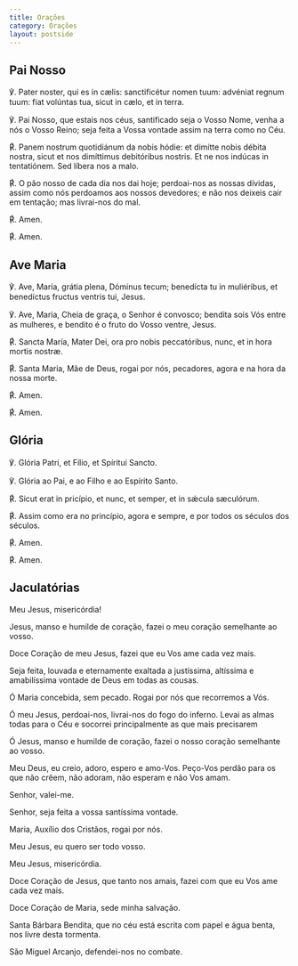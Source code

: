 ```yaml
---
title: Orações 
category: Orações
layout: postside
---
```


## Pai Nosso

<div class="side-by-side not-content">
 
<p>
<span class="text-green-500">℣.</span> Pater noster, qui es in cælis: sanctificétur nomen tuum: advéniat regnum tuum: fiat volúntas tua, sicut in cælo, et in terra.
</p>
<p>
<span class="text-green-500">℣.</span> Pai Nosso, que estais nos céus, santificado seja o Vosso Nome, venha a nós o Vosso Reino; seja feita a Vossa vontade assim na terra como no Céu.
</p>
<p>
<span class="text-red-500">℟.</span> Panem nostrum quotidiánum da nobis hódie: et dimítte nobis débita nostra, sicut et nos dimíttimus debitóribus nostris. Et ne nos indúcas in tentatiónem. Sed líbera nos a malo.
</p>
<p>
<span class="text-red-500">℟.</span> O pão nosso de cada dia nos dai hoje; perdoai-nos as nossas dívidas, assim como nós perdoamos aos nossos devedores; e não nos deixeis cair em tentação; mas livrai-nos do mal.
</p>
<p>
<span class="text-red-500">℟.</span> Amen.
</p>
<p>
<span class="text-red-500">℟.</span> Amen.
</p>

</div>

## Ave Maria

<div class="side-by-side not-content">
<p>
<span class="text-green-500">℣.</span> Ave, María, grátia plena, Dóminus tecum; benedícta tu in muliéribus, et benedíctus fructus ventris tui, Jesus.
</p>
<p>
<span class="text-green-500">℣.</span> Ave, Maria, Cheia de graça, o Senhor é convosco; bendita sois Vós entre as mulheres, e bendito é o fruto do Vosso ventre, Jesus.
</p>
<p>
<span class="text-red-500">℟.</span> Sancta María, Mater Dei, ora pro nobis peccatóribus, nunc, et in hora mortis nostræ.
</p>
<p>
<span class="text-red-500">℟.</span> Santa Maria, Mãe de Deus, rogai por nós, pecadores, agora e na hora da nossa morte.
</p>
<p>
<span class="text-red-500">℟.</span> Amen.
</p>
<p>
<span class="text-red-500">℟.</span> Amen.
</p>

</div>


## Glória 

<div class="side-by-side not-content">

<p>
<span class="text-green-500">℣.</span> Glória Patri, et Fílio, et Spíritui Sancto.
</p>
<p>
<span class="text-green-500">℣.</span> Glória ao Pai, e ao Filho e ao Espírito Santo.
</p>
<p>
<span class="text-red-500">℟.</span> Sicut erat in pricípio, et nunc, et semper, et in sǽcula sæculórum.
</p>
<p>
<span class="text-red-500">℟.</span> Assim como era no princípio, agora e sempre, e por todos os séculos dos séculos.
</p>
<p>
<span class="text-red-500">℟.</span> Amen.
</p>
<p>
<span class="text-red-500">℟.</span> Amen.
</p>

</div>

## Jaculatórias

Meu Jesus, misericórdia!

Jesus, manso e humilde de coração, fazei o meu coração semelhante ao vosso.

Doce Coração de meu Jesus, fazei que eu Vos ame cada vez mais.

Seja feita, louvada e eternamente exaltada a justíssima, altíssima e amabilíssima vontade de Deus em todas as cousas.

Ó Maria concebida, sem pecado. Rogai por nós que recorremos a Vós.

Ó meu Jesus, perdoai-nos, livrai-nos do fogo do inferno. Levai as almas todas para o Céu e socorrei principalmente as que mais precisarem

Ó Jesus, manso e humilde de coração, fazei o nosso coração semelhante ao vosso.

Meu Deus, eu creio, adoro, espero e amo-Vos. Peço-Vos perdão para os que não crêem, não adoram, não esperam e não Vos amam.

Senhor, valei-me.

Senhor, seja feita a vossa santíssima vontade.

Maria, Auxílio dos Cristãos, rogai por nós.

Meu Jesus, eu quero ser todo vosso.

Meu Jesus, misericórdia.

Doce Coração de Jesus, que tanto nos amais, fazei com que eu Vos ame cada vez mais.

Doce Coração de Maria, sede minha salvação.

Santa Bárbara Bendita, que no céu está escrita com papel e água benta, nos livre desta tormenta.

São Miguel Arcanjo, defendei-nos no combate.
